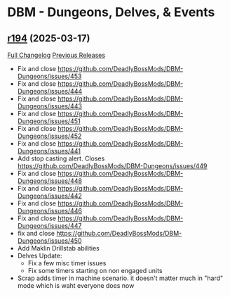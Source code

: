 # DBM - Dungeons, Delves, & Events

## [r194](https://github.com/DeadlyBossMods/DBM-Dungeons/tree/r194) (2025-03-17)
[Full Changelog](https://github.com/DeadlyBossMods/DBM-Dungeons/compare/r193...r194) [Previous Releases](https://github.com/DeadlyBossMods/DBM-Dungeons/releases)

- Fix and close https://github.com/DeadlyBossMods/DBM-Dungeons/issues/453  
- Fix and close https://github.com/DeadlyBossMods/DBM-Dungeons/issues/444  
- Fix and close https://github.com/DeadlyBossMods/DBM-Dungeons/issues/443  
- Fix and close https://github.com/DeadlyBossMods/DBM-Dungeons/issues/451  
- Fix and close https://github.com/DeadlyBossMods/DBM-Dungeons/issues/452  
- Fix and close https://github.com/DeadlyBossMods/DBM-Dungeons/issues/441  
- Add stop casting alert. Closes https://github.com/DeadlyBossMods/DBM-Dungeons/issues/449  
- Fix and close https://github.com/DeadlyBossMods/DBM-Dungeons/issues/448  
- Fix and close https://github.com/DeadlyBossMods/DBM-Dungeons/issues/442  
- Fix and close https://github.com/DeadlyBossMods/DBM-Dungeons/issues/446  
- Fix and close https://github.com/DeadlyBossMods/DBM-Dungeons/issues/447  
- fix and close https://github.com/DeadlyBossMods/DBM-Dungeons/issues/450  
- Add Maklin Drillstab abilities  
- Delves Update:  
     - Fix a few misc timer issues  
     - Fix some timers starting on non engaged units  
- Scrap adds timer in machine scenario. it doesn't matter much in "hard" mode which is waht everyone does now  
